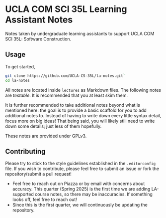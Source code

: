 # UCLA COM SCI 35L Learning Assistant Notes

Notes taken by undergraduate learning assistants to support UCLA COM SCI 35L:
Software Construction.

## Usage

To get started,

```sh
git clone https://github.com/UCLA-CS-35L/la-notes.git`
cd la-notes
```

All notes are located inside `lectures` as Markdown files. The following notes
are _testable_. It is recommended that you at least skim them.

It is further recommended to take additional notes beyond what is mentioned
here: the goal is to provide a basic scaffold for you to add additional notes
to. Instead of having to write down every little syntax detail, focus more on
big ideas! That being said, you will likely still need to write down some
details; just less of them hopefully.

These notes are provided under GPLv3.

## Contributing

Please try to stick to the style guidelines established in the `.editorconfig`
file. If you wish to contribute, please feel free to submit an issue or fork the
repository/submit a pull request!

- Feel free to reach out on Piazza or by email with concerns about accuracy.
  This quarter (Spring 2025) is the first time we are adding LA-supported course
  notes, so there may be inaccuracies. If something looks off, feel free to
  reach out!
- Since this is the first quarter, we will continuously be updating the
  repository.
